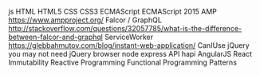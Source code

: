 js
HTML
HTML5
CSS
CSS3
ECMAScript
ECMAScript 2015
AMP                  https://www.ampproject.org/
Falcor / GraphQL     http://stackoverflow.com/questions/32057785/what-is-the-difference-between-falcor-and-graphql
ServiceWorker        https://glebbahmutov.com/blog/instant-web-application/
CanIUse
jQuery
you may not need jQuery
browser
node
express
API
hapi
AngularJS
React
Immutability
Reactive Programming
Functional Programming
Patterns
